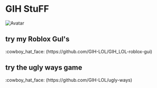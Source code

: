 # GIH StuFF
<img src="https://cdn.discordapp.com/attachments/767055759389098034/1284547331722706945/e1118f4f-5e8a-4634-999e-e9bfe9a5bbf1.png?ex=66e7076d&is=66e5b5ed&hm=eed3e867f4bbf1b986ab759d34bd1f2fac47e24d00933e098135505c5e7d0f33&" alt="Avatar">
<title>GIH stuff</title>
<body>

<h2>try my Roblox GuI's</h2>:cowboy_hat_face:	
   (https://github.com/GIH-LOL/GIH_LOL-roblox-gui)

<h2>try the ugly ways game</h2>:cowboy_hat_face:	
   (https://github.com/GIH-LOL/ugly-ways)

</body>










